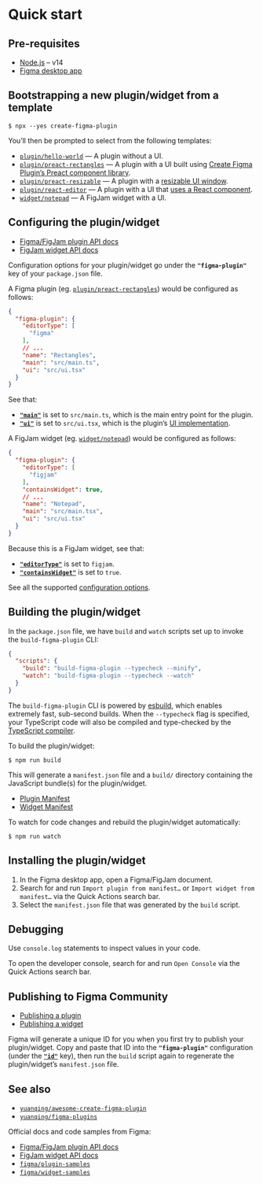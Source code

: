 # Quick start

## Pre-requisites

- [Node.js](https://nodejs.org) – v14
- [Figma desktop app](https://figma.com/downloads/)

## Bootstrapping a new plugin/widget from a template

```
$ npx --yes create-figma-plugin
```

You’ll then be prompted to select from the following templates:

- [`plugin/hello-world`](https://github.com/yuanqing/create-figma-plugin/tree/main/packages/create-figma-plugin/templates/plugin/hello-world) — A plugin without a UI.
- [`plugin/preact-rectangles`](https://github.com/yuanqing/create-figma-plugin/tree/main/packages/create-figma-plugin/templates/plugin/preact-rectangles) — A plugin with a UI built using [Create Figma Plugin’s Preact component library](#using-the-preact-component-library).
- [`plugin/preact-resizable`](https://github.com/yuanqing/create-figma-plugin/tree/main/packages/create-figma-plugin/templates/plugin/preact-resizable) — A plugin with a [resizable UI window](#making-the-pluginwidget-ui-window-resizable).
- [`plugin/react-editor`](https://github.com/yuanqing/create-figma-plugin/tree/main/packages/create-figma-plugin/templates/plugin/react-editor) — A plugin with a UI that [uses a React component](#using-react).
- [`widget/notepad`](https://github.com/yuanqing/create-figma-plugin/tree/main/packages/create-figma-plugin/templates/widget/notepad) — A FigJam widget with a UI.

## Configuring the plugin/widget

- [Figma/FigJam plugin API docs](https://figma.com/plugin-docs/)
- [FigJam widget API docs](https://figma.com/widget-docs/)

Configuration options for your plugin/widget go under the **`"figma-plugin"`** key of your `package.json` file.

A Figma plugin (eg. [`plugin/preact-rectangles`](https://github.com/yuanqing/create-figma-plugin/tree/main/packages/create-figma-plugin/templates/plugin/preact-rectangles)) would be configured as follows:

```json
{
  "figma-plugin": {
    "editorType": [
      "figma"
    ],
    // ...
    "name": "Rectangles",
    "main": "src/main.ts",
    "ui": "src/ui.tsx"
  }
}
```

See that:

- [**`"main"`**](#main) is set to `src/main.ts`, which is the main entry point for the plugin.
- [**`"ui"`**](#ui) is set to `src/ui.tsx`, which is the plugin’s [UI implementation](#ui-1).

A FigJam widget (eg. [`widget/notepad`](https://github.com/yuanqing/create-figma-plugin/tree/main/packages/create-figma-plugin/templates/widget/notepad)) would be configured as follows:

```json
{
  "figma-plugin": {
    "editorType": [
      "figjam"
    ],
    "containsWidget": true,
    // ...
    "name": "Notepad",
    "main": "src/main.tsx",
    "ui": "src/ui.tsx"
  }
}
```

Because this is a FigJam widget, see that:

- [**`"editorType"`**](#editortype) is set to `figjam`.
- [**`"containsWidget"`**](#containswidget) is set to `true`.

See all the supported [configuration options](#configuration-options).

## Building the plugin/widget

In the `package.json` file, we have `build` and `watch` scripts set up to invoke the `build-figma-plugin` CLI:

```json
{
  "scripts": {
    "build": "build-figma-plugin --typecheck --minify",
    "watch": "build-figma-plugin --typecheck --watch"
  }
}
```

The `build-figma-plugin` CLI is powered by [esbuild](https://esbuild.github.io), which enables extremely fast, sub-second builds. When the `--typecheck` flag is specified, your TypeScript code will also be compiled and type-checked by the [TypeScript compiler](https://www.typescriptlang.org/docs/handbook/compiler-options.html).

To build the plugin/widget:

```
$ npm run build
```

This will generate a `manifest.json` file and a `build/` directory containing the JavaScript bundle(s) for the plugin/widget.

- [Plugin Manifest](https://figma.com/plugin-docs/manifest/)
- [Widget Manifest](https://figma.com/widget-docs/widget-manifest/)

To watch for code changes and rebuild the plugin/widget automatically:

```
$ npm run watch
```

## Installing the plugin/widget

1. In the Figma desktop app, open a Figma/FigJam document.
2. Search for and run `Import plugin from manifest…` or `Import widget from manifest…` via the Quick Actions search bar.
3. Select the `manifest.json` file that was generated by the `build` script.

## Debugging

Use `console.log` statements to inspect values in your code.

To open the developer console, search for and run `Open Console` via the Quick Actions search bar.

## Publishing to Figma Community

- [Publishing a plugin](https://help.figma.com/hc/en-us/articles/360042293394-Publish-plugins-to-the-Figma-Community)
- [Publishing a widget](https://help.figma.com/hc/en-us/articles/4410337103639-Publish-widgets-to-the-Figma-Community)

Figma will generate a unique ID for you when you first try to publish your plugin/widget. Copy and paste that ID into the **`"figma-plugin"`** configuration (under the [**`"id"`**](#id) key), then run the `build` script again to regenerate the plugin/widget’s `manifest.json` file.

## See also

- [`yuanqing/awesome-create-figma-plugin`](https://github.com/yuanqing/awesome-create-figma-plugin#readme)
- [`yuanqing/figma-plugins`](https://github.com/yuanqing/figma-plugins#readme)

Official docs and code samples from Figma:

- [Figma/FigJam plugin API docs](https://figma.com/plugin-docs/)
- [FigJam widget API docs](https://figma.com/widget-docs/)
- [`figma/plugin-samples`](https://github.com/figma/plugin-samples#readme)
- [`figma/widget-samples`](https://github.com/figma/widget-samples#readme)
